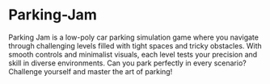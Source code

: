 # Parking-Jam
Parking Jam is a low-poly car parking simulation game where you navigate through challenging levels filled with tight spaces and tricky obstacles. With smooth controls and minimalist visuals, each level tests your precision and skill in diverse environments. Can you park perfectly in every scenario? Challenge yourself and master the art of parking!
